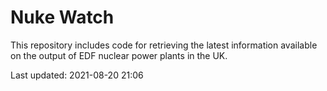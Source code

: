 # Nuke Watch

This repository includes code for retrieving the latest information available on the output of EDF nuclear power plants in the UK.

Last updated: 2021-08-20 21:06
